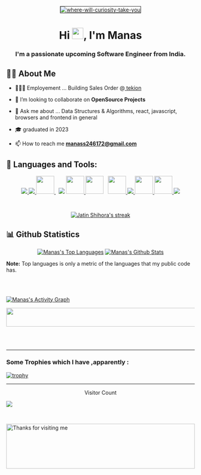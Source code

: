 <div align="center">
	<a width="900" href="https://ibb.co/TBdh3jF"><img src="https://i.ibb.co/qMV1QqP/where-will-curiosity-take-you.jpg" alt="where-will-curiosity-take-you" border="1"></a>
</div>

<h1 align="center">Hi <img src="https://raw.githubusercontent.com/MartinHeinz/MartinHeinz/master/wave.gif" width="30px">, I'm Manas </h1>
<h3 align="center">I'm a passionate upcoming Software Engineer from India.</h3>

## 🙋‍♂️ About Me


- 👨🏽‍💻 Employement ... Building Sales Order @<a href="https://tekion.com/" target="_blank"> tekion </a> 

- 👯 I’m looking to collaborate on **OpenSource Projects**

- 💬 Ask me about ... Data Structures & Algorithms, react, javascript, browsers and frontend in general

- 🎓 graduated in 2023

- 📫 How to reach me **manass246172@gmail.com**


## 🚀 Languages and Tools:

<p align="center"> 
    <a href="https://www.python.org" target="_blank"> <img src="https://img.icons8.com/color/48/000000/python.png"/> </a> 
    <a href="https://www.cplusplus.com/"  target="_blank"> <img src="https://img.icons8.com/color/48/000000/c-plus-plus-logo.png"/> </a>
    <a style="padding-right:8px;" href="https://www.mysql.com/" target="_blank"> <img height="48" width="48" src="https://img.icons8.com/fluent/50/000000/mysql-logo.png"/> </a> 
    <img src="https://img.icons8.com/color/48/000000/android-studio--v3.png"/>
    <a href=" https://jupyternotebook.com/" target="_blank"> <img height="48" width="48" src="https://upload.wikimedia.org/wikipedia/commons/thumb/3/38/Jupyter_logo.svg/1200px-Jupyter_logo.svg.png"/> </a>
    <a style="padding-right:8px;href="https://www.json.org/json-en.html"  target="_blank"> <img height="48" width="48"  src="https://img.icons8.com/color/48/000000/json-download.png"/> </a>
    <a href=" https://jupyter-notebook.com/" target="_blank"> <img height="48" width="48" src="https://upload.wikimedia.org/wikipedia/commons/thumb/3/32/OpenCV_Logo_with_text_svg_version.svg/1200px-OpenCV_Logo_with_text_svg_version.svg.png"/> </a>
    <a href="https://git-scm.com/" target="_blank"> <img src="https://img.icons8.com/color/48/000000/git.png"/> </a> 
    <a href=" https://julialang.org/" target="_blank"> <img height="48" width="48" src="https://julialang.org/assets/infra/logo.svg"/> </a>
    <a href=" https://pycharm.com/" target="_blank"> <img height="48" width="48" src="https://upload.wikimedia.org/wikipedia/commons/thumb/1/1d/PyCharm_Icon.svg/1024px-PyCharm_Icon.svg.png"/> </a>
    <a href=" https://github.com/" target="_blank"> <img src="https://img.icons8.com/color/48/000000/github--v3.png"/> </a> 
</p>

<br/>

<p align="center">
    <a href="https://github.com/manas221/github-readme-streak-stats">
        <img title="🔥 Get streak stats for your profile at git.io/streak-stats" alt="Jatin Shihora's streak" src="https://github-readme-streak-stats.herokuapp.com/?user=manas221&theme=black-ice&hide_border=true&stroke=0000&background=060A0CD0"/>
    </a>
</p>


## 📊 Github Statistics 

<p align="center">
    <a  href="https://github.com/manas221/github-readme-stats"><img alt="Manas's Top Languages" src="https://github-readme-stats.vercel.app/api/top-langs/?username=manas221&langs_count=8&count_private=true&layout=compact&theme=react&hide_border=true&bg_color=0D1117" /></a>
    <a href="https://github.com/manas221/github-readme-stats"><img alt="Manas's Github Stats" src="https://github-readme-stats.vercel.app/api?username=manas221&show_icons=true&count_private=true&theme=react&hide_border=true&bg_color=0D1117" /></a>
</p>

  <b>Note:</b> Top languages is only a metric of the languages that my public code has.

<br/>
<br/>

<a href="https://github.com/manas221/github-readme-activity-graph"><img alt="Manas's Activity Graph" src="https://activity-graph.herokuapp.com/graph?username=manas221&bg_color=0D1117&color=5BCDEC&line=5BCDEC&point=FFFFFF&hide_border=true" /></a>

<p align="center">
 <img width="600" height="50" src="https://thumbs.gfycat.com/SlightWeepyElephantseal-size_restricted.gif" width="600">
</p>

<br/>
<br/>

***
### Some Trophies which I have ,apparently : 

[![trophy](https://github-profile-trophy.vercel.app/?username=manas221&theme=onedark)](https://github.com/ryo-ma/github-profile-trophy)
***

<p align="center"> 
   Visitor Count
 <br/>
</p>

<p align="center">

  ![](https://komarev.com/ghpvc/?username=manas221&color=red)
  
<br/>
</p>

<img height="120" alt="Thanks for visiting me" width="100%" src="https://raw.githubusercontent.com/BrunnerLivio/brunnerlivio/master/images/marquee.svg" />
<br />
